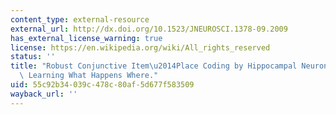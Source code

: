 ```yaml
---
content_type: external-resource
external_url: http://dx.doi.org/10.1523/JNEUROSCI.1378-09.2009
has_external_license_warning: true
license: https://en.wikipedia.org/wiki/All_rights_reserved
status: ''
title: "Robust Conjunctive Item\u2014Place Coding by Hippocampal Neurons Parallels\
  \ Learning What Happens Where."
uid: 55c92b34-039c-478c-80af-5d677f583509
wayback_url: ''
---
```

